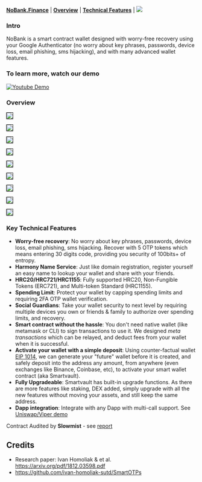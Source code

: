 [**NoBank.Finance**](https://no-bank.finance) |
[**Overview**](#overview) |
[**Technical Features**](#key-technical-features) |
[![](https://github.com/adirery/nobank/actions/workflows/heroku.yml/badge.svg?branch=develop)](https://github.com/adirery/nobank/actions/workflows/heroku.yml)

</p>

### Intro

NoBank is a smart contract wallet designed with worry-free recovery using your Google Authenticator (no worry about key phrases, passwords, device loss, email phishing, sms hijacking), and with many advanced wallet features.

### To learn more, watch our demo

[![Youtube Demo](docs/Slide1.png)](https://youtu.be/R8IbQo_eZ3I)

### Overview

<kbd><img src="docs/Slide2.png" style="border: 1px solid black" /></kbd>

<kbd><img src="docs/Slide3.png" style="border: 1px solid black" /></kbd>

<kbd><img src="docs/Slide4.png" style="border: 1px solid black" /></kbd>

<kbd><img src="docs/Slide5.png" style="border: 1px solid black" /></kbd>

<kbd><img src="docs/Slide6.png" style="border: 1px solid black" /></kbd>

<kbd><img src="docs/Slide7.png" style="border: 1px solid black" /></kbd>

<kbd><img src="docs/Slide8.png" style="border: 1px solid black" /></kbd>

<kbd><img src="docs/Slide9.png" style="border: 1px solid black" /></kbd>

<kbd><img src="docs/Slide10.png" style="border: 1px solid black" /></kbd>

### Key Technical Features

- **Worry-free recovery**: No worry about key phrases, passwords, device loss, email phishing, sms hijacking. Recover with 5 OTP tokens which means entering 30 digits code, providing you security of 100bits+ of entropy.
- **Harmony Name Service**: Just like domain registration, register yourself an easy name to lookup your wallet and share with your friends.
- **HRC20/HRC721/HRC1155**: Fully supported HRC20, Non-Fungible Tokens (ERC721), and Multi-token Standard (HRC1155).
- **Spending Limit**: Protect your wallet by capping spending limits and requiring 2FA OTP wallet verification.
- **Social Guardians**: Take your wallet security to next level by requiring multiple devices you own or friends & family to authorize over spending limits, and recovery.
- **Smart contract without the hassle**: You don't need native wallet (like metamask or CLI) to sign transactions to use it. We designed _meta transactions_ which can be relayed, and deduct fees from your wallet when it is successful.
- **Activate your wallet with a simple deposit**: Using counter-factual wallet [EIP 1014](https://eips.ethereum.org/EIPS/eip-1014), we can generate your "future" wallet before it is created, and safely deposit into the address any amount, from anywhere (even exchanges like Binance, Coinbase, etc), to activate your smart wallet contract (aka Smartvault).
- **Fully Upgradeable**: Smartvault has built-in upgrade functions. As there are more features like staking, DEX added, simply upgrade with all the new features without moving your assets, and still keep the same address.
- **Dapp integration**: Integrate with any Dapp with multi-call support. See [Uniswap/Viper demo](https://github.com/hashmesan/harmony-totp/wiki/Integrating-DAPP)

Contract Audited by **Slowmist** - see [report](/audit/SlowMist%20Audit%20Report.pdf)

## Credits

- Research paper: Ivan Homoliak & et al. https://arxiv.org/pdf/1812.03598.pdf
- https://github.com/ivan-homoliak-sutd/SmartOTPs
